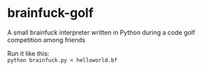 # brainfuck-golf
A small brainfuck interpreter written in Python during a code golf competition among friends

Run it like this:  
`python brainfuck.py < helloworld.bf`
